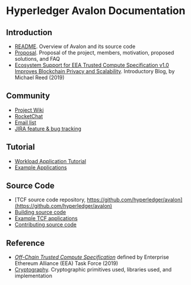 # Hyperledger Avalon Documentation

## Introduction
* [README](../README.md). Overview of Avalon and its source code
* [Proposal](https://wiki.hyperledger.org/pages/viewpage.action?pageId=16324764). Proposal of the project, members, motivation, proposed solutions, and FAQ
* [Ecosystem Support for EEA Trusted Compute Specification v1.0 Improves Blockchain Privacy and Scalability](https://software.intel.com/en-us/articles/ecosystem-support-for-eea-trusted-compute-specification-v10-improves-blockchain-privacy-and). Introductory Blog, by Michael Reed (2019)

## Community
* [Project Wiki](https://wiki.hyperledger.org/display/avalon/Hyperledger+Avalon)
* [RocketChat](https://chat.hyperledger.org/channel/avalon)
* [Email list](https://lists.hyperledger.org/g/avalon)
* [JIRA feature & bug tracking](https://jira.hyperledger.org/secure/RapidBoard.jspa?rapidView=241&view=planning.nodetail)

## Tutorial
* [Workload Application Tutorial](workload-tutorial/)
* [Example Applications](../examples/apps/)

## Source Code
* [TCF source code repository, https://github.com/hyperledger/avalon](https://github.com/hyperledger/avalon)
* [Building source code](../BUILD.md)
* [Example TCF applications](../examples/apps/)
* [Contributing source code](../CONTRIBUTING.md)

## Reference
* [ _Off-Chain Trusted Compute Specification_](https://entethalliance.github.io/trusted-computing/spec.html) defined by Enterprise Ethereum Alliance (EEA) Task Force (2019)
* [Cryptography](../tc/sgx/common/crypto/README.md). Cryptographic primitives used, libraries used, and implementation
